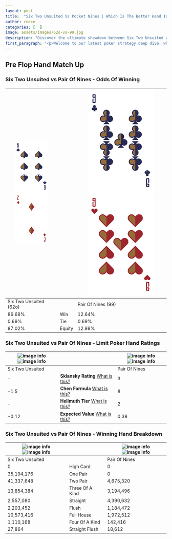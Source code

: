 ```yaml
---
layout: post
title:  "Six Two Unsuited Vs Pocket Nines | Which Is The Better Hand In Poker? A Complete Guide"
author: reece
categories: [  ]
image: assets/images/62o-vs-99.jpg
description: "Discover the ultimate showdown between Six Two Unsuited and Pair Of Nines in poker! Uncover the odds, strategies, and scenarios where one hand triumphs over the other. Get ready to up your poker game with this thrilling analysis."
first_paragraph: "<p>Welcome to our latest poker strategy deep dive, where we're pitting two distinct hands against each other in a high-stakes showdown: Six Two Unsuited vs Pair Of Nines.</p><p>In the dynamic world of poker, every decision counts, and knowing which hand holds the upper hand is key to your success at the table.</p><p>In this article, we'll dissect these two hands, explore the scenarios where one dominates the other, and equip you with the knowledge to make strategic choices that can tip the odds in your favor.</p><p>Get ready to unravel the intriguing dynamics of these poker hands and elevate your game to new heights.</p>"
---
```




[comment]: # (sp0)

## Pre Flop Hand Match Up

<div class="table hand-ratings" markdown="1"> 



### Six Two Unsuited vs Pair Of Nines - Odds Of Winning


    
| ![image info](assets/images/hand1/6.png) ![image info](assets/images/hand1/2o.png) |  | ![image info](assets/images/hand2/9.png) ![image info](assets/images/hand2/9o.png) |
| -------- | -------- | -------- |
| Six Two Unsuited (62o) |  | Pair Of Nines (99) |
| 86.68% | Win | 12.64% |
| 0.69% | Tie | 0.69% |
| 87.02% | Equity | 12.98% |




[comment]: # (sp1)



### Six Two Unsuited vs Pair Of Nines - Limit Poker Hand Ratings


    
| ![image info](https://www.riverpairs.com/assets/images/hand1/6.png) ![image info](https://www.riverpairs.com/assets/images/hand1/2o.png) |  | ![image info](https://www.riverpairs.com/assets/images/hand2/9.png) ![image info](https://www.riverpairs.com/assets/images/hand2/9o.png) |
| -------- | -------- | -------- |
| Six Two Unsuited |  | Pair Of Nines |
| - | **Sklansky Rating** [What is this?](/sklansky-rating-explained) | 3 |
| -1.5 | **Chen Formula** [What is this?](/chen-formula-explained) | 8 |
| - | **Hellmuth Tier** [What is this?](/Hellmuth-tier-explained) | 2 |
| -0.12 | **Expected Value** [What is this?](/expected-value-explained) | 0.38 |




[comment]: # (sp2)



### Six Two Unsuited vs Pair Of Nines - Winning Hand Breakdown


    
| ![image info](https://www.riverpairs.com/assets/images/hand1/6.png) ![image info](https://www.riverpairs.com/assets/images/hand1/2o.png) |  | ![image info](https://www.riverpairs.com/assets/images/hand2/9.png) ![image info](https://www.riverpairs.com/assets/images/hand2/9o.png) |
| -------- | -------- | -------- |
| Six Two Unsuited |  | Pair Of Nines |
| 0 | High Card | 0 |
| 35,194,176 | One Pair | 0 |
| 41,337,648 | Two Pair | 4,675,320 |
| 13,854,384 | Three Of A Kind | 3,194,496 |
| 2,557,080 | Straight | 4,390,632 |
| 2,203,452 | Flush | 1,184,472 |
| 10,573,416 | Full House | 1,972,512 |
| 1,110,168 | Four Of A Kind | 142,416 |
| 27,864 | Straight Flush | 18,612 |




[comment]: # (sp3)



</div>

[comment]: # (sp4)



[comment]: # (sp5)

